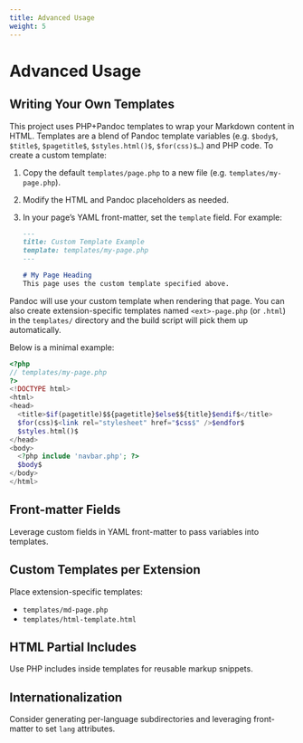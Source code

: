 ```yaml
---
title: Advanced Usage
weight: 5
---
```


# Advanced Usage

## Writing Your Own Templates

This project uses PHP+Pandoc templates to wrap your Markdown content in HTML. Templates are a blend of Pandoc template variables (e.g. `$body$`, `$title$`, `$pagetitle$`, `$styles.html()$`, `$for(css)$…`) and PHP code. To create a custom template:

1. Copy the default `templates/page.php` to a new file (e.g. `templates/my-page.php`).
2. Modify the HTML and Pandoc placeholders as needed.
3. In your page’s YAML front-matter, set the `template` field. For example:

   ```markdown
   ---
   title: Custom Template Example
   template: templates/my-page.php
   ---

   # My Page Heading
   This page uses the custom template specified above.
   ```

Pandoc will use your custom template when rendering that page. You can also create extension-specific templates named `<ext>-page.php` (or `.html`) in the `templates/` directory and the build script will pick them up automatically.

Below is a minimal example:

```php
<?php
// templates/my-page.php
?>
<!DOCTYPE html>
<html>
<head>
  <title>$if(pagetitle)$${pagetitle}$else$${title}$endif$</title>
  $for(css)$<link rel="stylesheet" href="$css$" />$endfor$
  $styles.html()$
</head>
<body>
  <?php include 'navbar.php'; ?>
  $body$
</body>
</html>
```

## Front-matter Fields

Leverage custom fields in YAML front-matter to pass variables into templates.

## Custom Templates per Extension

Place extension-specific templates:

- `templates/md-page.php`
- `templates/html-template.html`

## HTML Partial Includes

Use PHP includes inside templates for reusable markup snippets.

## Internationalization

Consider generating per-language subdirectories and leveraging front-matter to set `lang` attributes.
